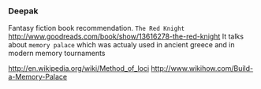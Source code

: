 ### Deepak

Fantasy fiction book recommendation. `The Red Knight` http://www.goodreads.com/book/show/13616278-the-red-knight
It talks about `memory palace` which was actualy used in ancient greece and in modern memory tournaments

http://en.wikipedia.org/wiki/Method_of_loci
http://www.wikihow.com/Build-a-Memory-Palace

